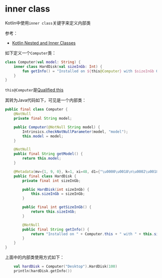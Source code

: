 # inner class

Kotlin中使用`inner class`关键字来定义内部类

参考：

+ [Kotlin Nested and Inner Classes](https://www.baeldung.com/kotlin/inner-classes)



如下定义一个`Computer`类：

```kotlin
class Computer(val model: String) {
    inner class HardDisk(val sizeInGb: Int) {
        fun getInfo() = "Installed on ${this@Computer} with $sizeInGb GB"
    }
}
```

`this@Computer`是[Qualified this](https://kotlinlang.org/docs/this-expressions.html)



其转为Java代码如下，可见是一个内部类：

```java
public final class Computer {
    @NotNull
    private final String model;

    public Computer(@NotNull String model) {
        Intrinsics.checkNotNullParameter(model, "model");
        this.model = model;
    }

    @NotNull
    public final String getModel() {
        return this.model;
    }

    @Metadata(mv={1, 9, 0}, k=1, xi=48, d1={"\u0000\u0018\n\u0002\u0018\u0002\n\u0002\u0010\u0000\n\u0000\n\u0002\u0010\b\n\u0002\b\u0004\n\u0002\u0010\u000e\n\u0000\b\u0086\u0004\u0018\u00002\u00020\u0001B\r\u0012\u0006\u0010\u0002\u001a\u00020\u0003\u00a2\u0006\u0002\u0010\u0004J\u0006\u0010\u0007\u001a\u00020\bR\u0011\u0010\u0002\u001a\u00020\u0003\u00a2\u0006\b\n\u0000\u001a\u0004\b\u0005\u0010\u0006\u00a8\u0006\t"}, d2={"Lorg/example/Computer$HardDisk;", "", "sizeInGb", "", "(Lorg/example/Computer;I)V", "getSizeInGb", "()I", "getInfo", "", "KotlinTest"})
    public final class HardDisk {
        private final int sizeInGb;

        public HardDisk(int sizeInGb) {
            this.sizeInGb = sizeInGb;
        }

        public final int getSizeInGb() {
            return this.sizeInGb;
        }

        @NotNull
        public final String getInfo() {
            return "Installed on " + Computer.this + " with " + this.sizeInGb + " GB";
        }
    }
}

```



上面中的内部类使用方式如下：

```kotlin
    val hardDisk = Computer("Desktop").HardDisk(100)
    println(hardDisk.getInfo())
```


